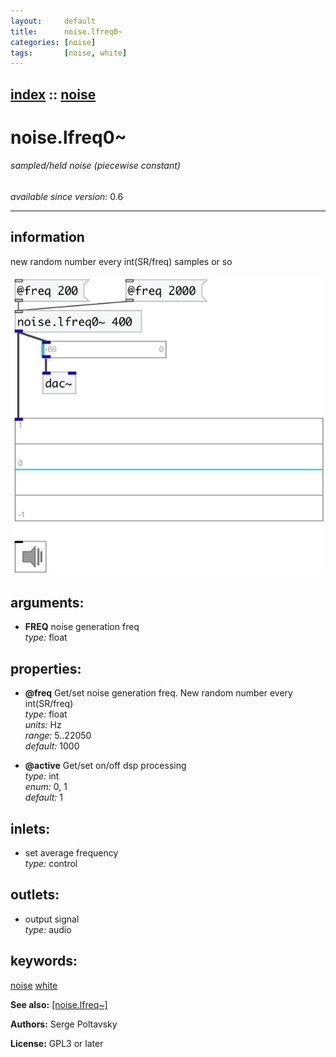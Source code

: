 ```yaml
---
layout:     default
title:      noise.lfreq0~
categories: [noise]
tags:       [noise, white]
---
```

[index](index.html) :: [noise](category_noise.html)
---

# noise.lfreq0~

###### sampled/held noise (piecewise constant)

*available since version:* 0.6

---


## information
new random number every int(SR/freq) samples or so


[![example](../examples/img/noise.lfreq0~.jpg)](../examples/pd/noise.lfreq0~.pd)



## arguments:

* **FREQ**
noise generation freq<br>
_type:_ float<br>





## properties:

* **@freq** 
Get/set noise generation freq. New random number every int(SR/freq)<br>
_type:_ float<br>
_units:_ Hz<br>
_range:_ 5..22050<br>
_default:_ 1000<br>

* **@active** 
Get/set on/off dsp processing<br>
_type:_ int<br>
_enum:_ 0, 1<br>
_default:_ 1<br>



## inlets:

* set average frequency<br>
_type:_ control



## outlets:

* output signal<br>
_type:_ audio



## keywords:

[noise](keywords/noise.html)
[white](keywords/white.html)



**See also:**
[\[noise.lfreq~\]](noise.lfreq~.html)




**Authors:** Serge Poltavsky




**License:** GPL3 or later





